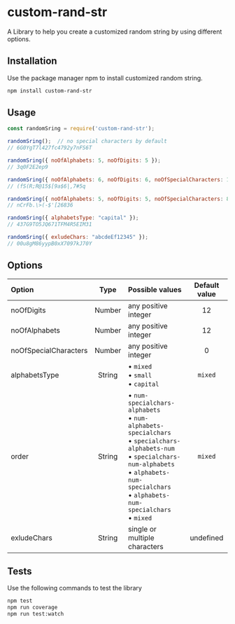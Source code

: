 # custom-rand-str
A Library to help you create a customized random string by using different options.

## Installation
Use the package manager npm to install customized random string.
```bash
npm install custom-rand-str
```

## Usage
```javascript
const randomSring = require('custom-rand-str');

randomSring();  // no special characters by default
// 6G0YgT7l427fc4792y7nFS6T

randomSring({ noOfAlphabets: 5, noOfDigits: 5 });
// 3q0F2E2ep9

randomSring({ noOfAlphabets: 6, noOfDigits: 6, noOfSpecialCharacters: 10 });
// (fS(R;R@15$[9a$6|,7#5q

randomSring({ noOfAlphabets: 5, noOfDigits: 5, noOfSpecialCharacters: 8, order: "alphabets-specialchars-num" });
// nCrFb.\>(-$'[26836

randomSring({ alphabetsType: "capital" });
// 437G9TO5JQ671TFM4R5EIM31

randomSring({ exludeChars: "abcdeEf12345" });
// 00u8gM86yypB0xX7097kJ70Y

```

## Options
| Option  | Type  | Possible values  | Default value |
| :----- |:----:|:-------------| :---------: |
| noOfDigits    | Number | any positive integer | 12 |
| noOfAlphabets | Number | any positive integer | 12 |
| noOfSpecialCharacters | Number | any positive integer | 0 |
| alphabetsType | String | • `mixed`<br> •  `small`<br> • `capital` | `mixed` | 
| order | String | • `num-specialchars-alphabets`<br> • `num-alphabets-specialchars`<br> • `specialchars-alphabets-num`<br> • `specialchars-num-alphabets`<br> • `alphabets-num-specialchars`<br> • `alphabets-num-specialchars`<br> • `mixed` | `mixed` |
| exludeChars | String | single or multiple characters | undefined | 

## Tests
Use the following commands to test the library
```bash
npm test
npm run coverage
npm run test:watch
```
